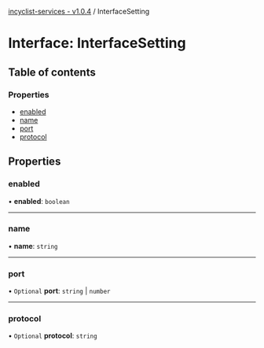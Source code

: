 [incyclist-services - v1.0.4](../README.md) / InterfaceSetting

# Interface: InterfaceSetting

## Table of contents

### Properties

- [enabled](InterfaceSetting.md#enabled)
- [name](InterfaceSetting.md#name)
- [port](InterfaceSetting.md#port)
- [protocol](InterfaceSetting.md#protocol)

## Properties

### enabled

• **enabled**: `boolean`

___

### name

• **name**: `string`

___

### port

• `Optional` **port**: `string` \| `number`

___

### protocol

• `Optional` **protocol**: `string`
